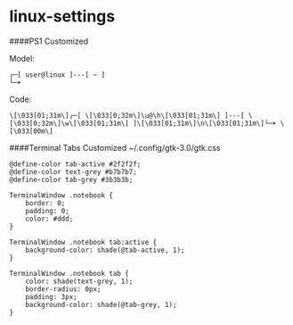 # linux-settings

####PS1 Customized

Model:
```
┌─[ user@linux ]---[ ~ ]
└─➤
```
Code:
```
\[\033[01;31m\]┌─[ \[\033[0;32m\]\u@\h\[\033[01;31m\] ]---[ \[\033[0;32m\]\w\[\033[01;31m\] ]\[\033[01;31m\]\n\[\033[01;31m\]└─➤ \[\033[00m\]
```

####Terminal Tabs Customized
~/.config/gtk-3.0/gtk.css
```
@define-color tab-active #2f2f2f;
@define-color text-grey #b7b7b7;
@define-color tab-grey #3b3b3b;

TerminalWindow .notebook {
    border: 0;
    padding: 0;
    color: #ddd;
}

TerminalWindow .notebook tab:active {
    background-color: shade(@tab-active, 1);
}

TerminalWindow .notebook tab {
    color: shade(text-grey, 1);
    border-radius: 0px;
    padding: 3px;
    background-color: shade(@tab-grey, 1);
}
```
